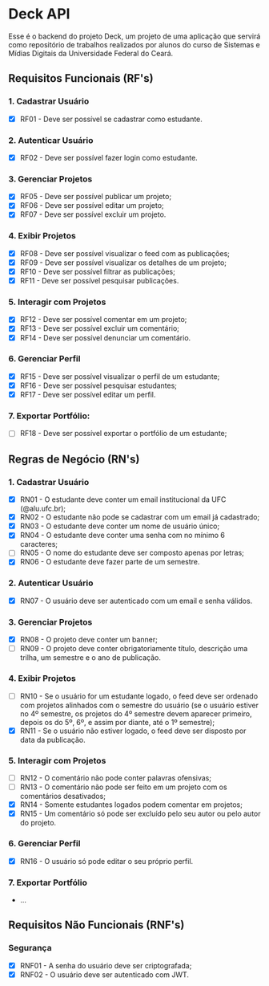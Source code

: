# Deck API

Esse é o backend do projeto Deck, um projeto de uma aplicação que servirá como repositório de trabalhos realizados por alunos do curso de Sistemas e Mídias Digitais da Universidade Federal do Ceará.

## Requisitos Funcionais (RF's)

### 1. Cadastrar Usuário

- [x]  RF01 - Deve ser possível se cadastrar como estudante.

### 2. Autenticar Usuário

- [x]  RF02 - Deve ser possível fazer login como estudante.

### 3. Gerenciar Projetos

- [x]  RF05 - Deve ser possível publicar um projeto;
- [x]  RF06 - Deve ser possível editar um projeto;
- [x]  RF07 - Deve ser possível excluir um projeto.

### 4. Exibir Projetos

- [x]  RF08 - Deve ser possível visualizar o feed com as publicações;
- [x]  RF09 - Deve ser possível visualizar os detalhes de um projeto;
- [x]  RF10 - Deve ser possível filtrar as publicações;
- [x]  RF11 - Deve ser possível pesquisar publicações.

### 5. Interagir com Projetos

- [x]  RF12 - Deve ser possível comentar em um projeto;
- [x]  RF13 - Deve ser possível excluir um comentário;
- [x]  RF14 - Deve ser possível denunciar um comentário.

### 6. Gerenciar Perfil

- [x]  RF15 - Deve ser possível visualizar o perfil de um estudante;
- [x]  RF16 - Deve ser possível pesquisar estudantes;
- [x]  RF17 - Deve ser possível editar um perfil.

### 7. Exportar Portfólio:

- [ ]  RF18 - Deve ser possível exportar o portfólio de um estudante;

## Regras de Negócio (RN's)

### 1. Cadastrar Usuário

- [x]  RN01 - O estudante deve conter um email institucional da UFC (@alu.ufc.br);
- [x]  RN02 - O estudante não pode se cadastrar com um email já cadastrado;
- [x]  RN03 - O estudante deve conter um nome de usuário único;
- [x]  RN04 - O estudante deve conter uma senha com no mínimo 6 caracteres;
- [ ]  RN05 - O nome do estudante deve ser composto apenas por letras;
- [x]  RN06 - O estudante deve fazer parte de um semestre.

### 2. Autenticar Usuário

- [x]  RN07 - O usuário deve ser autenticado com um email e senha válidos.

### 3. Gerenciar Projetos

- [x]  RN08 - O projeto deve conter um banner;
- [ ]  RN09 - O projeto deve conter obrigatoriamente título, descrição uma trilha, um semestre e o ano de publicação.

### 4. Exibir Projetos

- [ ]  RN10 - Se o usuário for um estudante logado, o feed deve ser ordenado com projetos alinhados com o semestre do usuário (se o usuário estiver no 4º semestre, os projetos do 4º semestre devem aparecer primeiro, depois os do 5º, 6º, e assim por diante, até o 1º semestre);
- [x]  RN11 - Se o usuário não estiver logado, o feed deve ser disposto por data da publicação.

### 5. Interagir com Projetos

- [ ]  RN12 - O comentário não pode conter palavras ofensivas;
- [ ]  RN13 - O comentário não pode ser feito em um projeto com os comentários desativados;
- [x]  RN14 - Somente estudantes logados podem comentar em projetos;
- [x]  RN15 - Um comentário só pode ser excluído pelo seu autor ou pelo autor do projeto.

### 6. Gerenciar Perfil

- [x]  RN16 - O usuário só pode editar o seu próprio perfil.

### 7. Exportar Portfólio

- ...

## Requisitos Não Funcionais (RNF's)

### Segurança

- [x]  RNF01 - A senha do usuário deve ser criptografada;
- [x]  RNF02 - O usuário deve ser autenticado com JWT.
